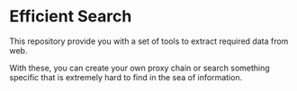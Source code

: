 # Efficient Search

This repository provide you with a set of tools to extract required data from web.

With these, you can create your own proxy chain or search something specific that is extremely hard to find in the sea of information.
